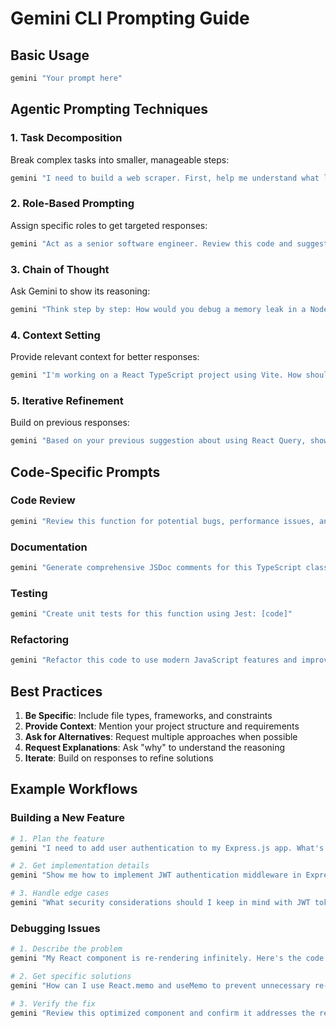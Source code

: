 # Gemini CLI Prompting Guide

## Basic Usage

```bash
gemini "Your prompt here"
```

## Agentic Prompting Techniques

### 1. Task Decomposition
Break complex tasks into smaller, manageable steps:

```bash
gemini "I need to build a web scraper. First, help me understand what libraries I should use for Python web scraping."
```

### 2. Role-Based Prompting
Assign specific roles to get targeted responses:

```bash
gemini "Act as a senior software engineer. Review this code and suggest improvements: [paste code]"
```

### 3. Chain of Thought
Ask Gemini to show its reasoning:

```bash
gemini "Think step by step: How would you debug a memory leak in a Node.js application?"
```

### 4. Context Setting
Provide relevant context for better responses:

```bash
gemini "I'm working on a React TypeScript project using Vite. How should I configure environment variables for different deployment environments?"
```

### 5. Iterative Refinement
Build on previous responses:

```bash
gemini "Based on your previous suggestion about using React Query, show me how to implement error handling for API calls."
```

## Code-Specific Prompts

### Code Review
```bash
gemini "Review this function for potential bugs, performance issues, and best practices: [code]"
```

### Documentation
```bash
gemini "Generate comprehensive JSDoc comments for this TypeScript class: [code]"
```

### Testing
```bash
gemini "Create unit tests for this function using Jest: [code]"
```

### Refactoring
```bash
gemini "Refactor this code to use modern JavaScript features and improve readability: [code]"
```

## Best Practices

1. **Be Specific**: Include file types, frameworks, and constraints
2. **Provide Context**: Mention your project structure and requirements
3. **Ask for Alternatives**: Request multiple approaches when possible
4. **Request Explanations**: Ask "why" to understand the reasoning
5. **Iterate**: Build on responses to refine solutions

## Example Workflows

### Building a New Feature
```bash
# 1. Plan the feature
gemini "I need to add user authentication to my Express.js app. What's the best approach?"

# 2. Get implementation details
gemini "Show me how to implement JWT authentication middleware in Express"

# 3. Handle edge cases
gemini "What security considerations should I keep in mind with JWT tokens?"
```

### Debugging Issues
```bash
# 1. Describe the problem
gemini "My React component is re-rendering infinitely. Here's the code: [code]"

# 2. Get specific solutions
gemini "How can I use React.memo and useMemo to prevent unnecessary re-renders?"

# 3. Verify the fix
gemini "Review this optimized component and confirm it addresses the re-rendering issue: [code]"
```